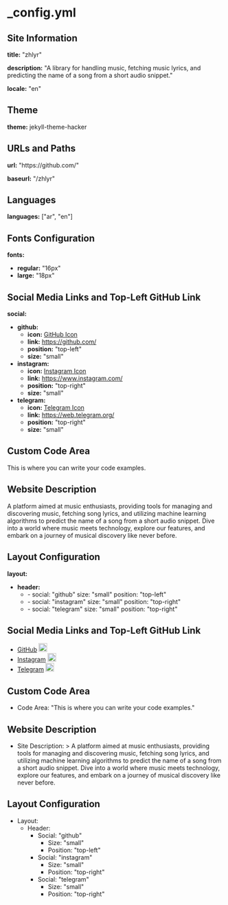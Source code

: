 <h1>_config.yml</h1>

<h2>Site Information</h2>
<p><strong>title:</strong> "zhlyr"</p>
<p><strong>description:</strong> "A library for handling music, fetching music lyrics, and predicting the name of a song from a short audio snippet."</p>
<p><strong>locale:</strong> "en"</p>

<h2>Theme</h2>
<p><strong>theme:</strong> jekyll-theme-hacker</p>

<h2>URLs and Paths</h2>
<p><strong>url:</strong> "https://github.com/"</p>
<p><strong>baseurl:</strong> "/zhlyr"</p>

<h2>Languages</h2>
<p><strong>languages:</strong> ["ar", "en"]</p>

<h2>Fonts Configuration</h2>
<p><strong>fonts:</strong></p>
<ul>
  <li><strong>regular:</strong> "16px"</li>
  <li><strong>large:</strong> "18px"</li>
</ul>

<h2>Social Media Links and Top-Left GitHub Link</h2>
<p><strong>social:</strong></p>
<ul>
  <li><strong>github:</strong>
    <ul>
      <li><strong>icon:</strong> <a href="https://cdn-icons-png.flaticon.com/512/25/25231.png">GitHub Icon</a></li>
      <li><strong>link:</strong> <a href="https://github.com/">https://github.com/</a></li>
      <li><strong>position:</strong> "top-left"</li>
      <li><strong>size:</strong> "small"</li>
    </ul>
  </li>
  <li><strong>instagram:</strong>
    <ul>
      <li><strong>icon:</strong> <a href="https://cdn-icons-png.flaticon.com/512/2111/2111463.png">Instagram Icon</a></li>
      <li><strong>link:</strong> <a href="https://www.instagram.com/">https://www.instagram.com/</a></li>
      <li><strong>position:</strong> "top-right"</li>
      <li><strong>size:</strong> "small"</li>
    </ul>
  </li>
  <li><strong>telegram:</strong>
    <ul>
      <li><strong>icon:</strong> <a href="https://cdn-icons-png.flaticon.com/512/2111/2111646.png">Telegram Icon</a></li>
      <li><strong>link:</strong> <a href="https://web.telegram.org/">https://web.telegram.org/</a></li>
      <li><strong>position:</strong> "top-right"</li>
      <li><strong>size:</strong> "small"</li>
    </ul>
  </li>
</ul>

<h2>Custom Code Area</h2>
<p>This is where you can write your code examples.</p>

<h2>Website Description</h2>
<p>A platform aimed at music enthusiasts, providing tools for managing and discovering music, fetching song lyrics, and utilizing machine learning algorithms to predict the name of a song from a short audio snippet. Dive into a world where music meets technology, explore our features, and embark on a journey of musical discovery like never before.</p>

<h2>Layout Configuration</h2>
<p><strong>layout:</strong></p>
<ul>
  <li><strong>header:</strong>
    <ul>
      <li>- social: "github"
          size: "small"
          position: "top-left"
      </li>
      <li>- social: "instagram"
          size: "small"
          position: "top-right"
      </li>
      <li>- social: "telegram"
          size: "small"
          position: "top-right"
      </li>
    </ul>
  </li>
</ul>


## Social Media Links and Top-Left GitHub Link
- [GitHub](https://github.com/) [<img src="https://cdn-icons-png.flaticon.com/512/25/25231.png" alt="GitHub" width="20" height="20">](https://github.com/)
- [Instagram](https://www.instagram.com/) [<img src="https://cdn-icons-png.flaticon.com/512/2111/2111463.png" alt="Instagram" width="20" height="20">](https://www.instagram.com/)
- [Telegram](https://web.telegram.org/) [<img src="https://cdn-icons-png.flaticon.com/512/2111/2111646.png" alt="Telegram" width="20" height="20">](https://web.telegram.org/)


## Custom Code Area
- Code Area: "This is where you can write your code examples."

## Website Description
- Site Description: >
  A platform aimed at music enthusiasts, providing tools for managing and discovering music, fetching song lyrics, and utilizing machine learning algorithms to predict the name of a song from a short audio snippet. Dive into a world where music meets technology, explore our features, and embark on a journey of musical discovery like never before.

## Layout Configuration
- Layout:
  - Header:
    - Social: "github"
      - Size: "small"
      - Position: "top-left"
    - Social: "instagram"
      - Size: "small"
      - Position: "top-right"
    - Social: "telegram"
      - Size: "small"
      - Position: "top-right"

